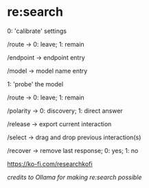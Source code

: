 # re:search 

0: 'calibrate' settings

/route → 0: leave; 1: remain

/endpoint → endpoint entry

/model → model name entry

1: 'probe' the model

/route → 0: leave; 1: remain

/polarity → 0: discovery; 1: direct answer

/release → export current interaction 

/select →  drag and drop previous interaction(s)

/recover → remove last response; 0: yes; 1: no

https://ko-fi.com/researchkofi

*credits to Ollama for making re:search possible*
